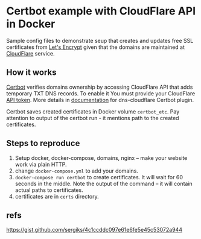 #  Certbot example with CloudFlare API in Docker

Sample config files to demonstrate seup that creates and updates free SSL certificates from [Let's Encrypt](https://letsencrypt.org/)
given that the domains are maintained at [CloudFlare](https://www.cloudflare.com/) service.

## How it works

[Certbot](https://certbot.eff.org/) verifies domains ownership by accessing CloudFlare API that adds temporary TXT DNS records. To enable it You must provide your CloudFlare [API token](https://developers.cloudflare.com/api/tokens/create). More details in [documentation](https://certbot-dns-cloudflare.readthedocs.io/en/stable/) for dns-cloudflare Certbot plugin.

Certbot saves created certificates in Docker volume `certbot_etc`. Pay attention to output of the certbot run - it mentions path to the created certificates.

## Steps to reproduce

1. Setup docker, docker-compose, domains, nginx – make your website work via plain HTTP.
2. change `docker-compose.yml` to add your domains.
3. `docker-compose run certbot` to create certificates. It will wait for 60 seconds in the middle. Note the output of the command – it will contain actual paths to certificates.
4. certificates are in `certs` directory.

## refs
https://gist.github.com/sergiks/4c1ccddc097e61e6fe5e45c53072a944
